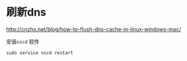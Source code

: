 # 刷新dns

http://cnzhx.net/blog/how-to-flush-dns-cache-in-linux-windows-mac/

安装`nscd` 软件

```
sudo service nscd restart
```